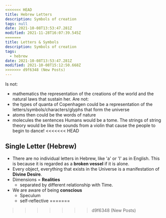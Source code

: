 ```yaml
---
<<<<<<< HEAD
title: Hebrew Letters
description: Symbols of creation
tags: null
date: 2021-10-08T13:53:47.281Z
modified: 2021-11-28T16:07:39.545Z
=======
title: Letters & Symbols
description: Symbols of creation
tags:
  - hebrew
date: 2021-10-08T13:53:47.281Z
modified: 2021-10-08T15:12:50.668Z
>>>>>>> d9f6348 (New Posts)
---
```


Is not:

- mathematics the representation of the creations of the world and the natural laws that sustain her.
  Are not:
- the types of quanta of Copenhagen could be a representation of the letters/symbols/characters/glyphs that form the universe
- atoms then could be the words of nature
- molecules the sentences
  Humans would be a tome.
  The strings of string theory would be like the sounds from a violin that cause the people to begin to dance!
<<<<<<< HEAD

## Single Letter (Hebrew)

- There are no individual letters in Hebrew, like 'a' or 'I' as in English. This is because it is regarded as a **broken vessel** if it is alone.
- Every object, everything that exists in the Universe is a manifestation of **Divine Desire**.
- Dimensions = **Realities**
  - separated by different relationship with Time.
- We are aware of being **conscious**
  - Speculum
  - self-reflective
=======
>>>>>>> d9f6348 (New Posts)
